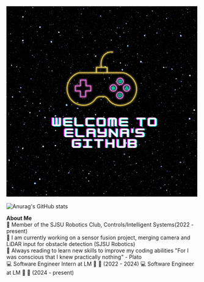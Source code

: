 
<!--**ElaynaSeguin/ElaynaSeguin** is a ✨ _special_ ✨ repository because its `README.md` (this file) appears on your GitHub profile.-->

<!--![Anurag's GitHub stats](https://github-readme-stats.vercel.app/api?username=ElaynaSeguin&show_icons=true&theme=merko)-->
<img src="Elayna's Github.png" alt="">

![Anurag's GitHub stats](https://github-readme-stats.vercel.app/api?username=ElaynaSeguin&show_icons=true&theme=synthwave)

<b>About Me</b><br>
:school: Member of the SJSU Robotics Club, Controls/Intelligent Systems(2022 - present)<br>
:hammer: I am currently working on a sensor fusion project, merging camera and LiDAR input for obstacle detection (SJSU Robotics) <br>
:book: Always reading to learn new skills to improve my coding abilities "For I was conscious that I knew practically nothing" - Plato<br>
:computer: Software Engineer Intern at LM :rocket: :stars: (2022 - 2024)<be>
:computer: Software Engineer at LM :rocket: :stars: (2024 - present)<br>
